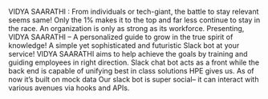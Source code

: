 VIDYA SAARATHI : From individuals or tech-giant, the battle to stay relevant seems same!  Only the 1%  makes it to the top and far less continue to stay in the race. An organization is only as strong as its workforce. 
Presenting, VIDYA SAARATHI – A personalized guide to grow in the true spirit of knowledge! A simple yet sophisticated and futuristic Slack bot at your service! 
VIDYA SAARATHI aims to help achieve the goals by training and guiding employees in right direction. Slack chat bot acts as a front while the back end is capable of unifying best in class solutions HPE gives us. 
As of now it’s built on mock data Our slack bot is super social– it can interact with various avenues via hooks and APIs. 


